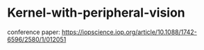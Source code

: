 # Kernel-with-peripheral-vision
conference paper: https://iopscience.iop.org/article/10.1088/1742-6596/2580/1/012051
